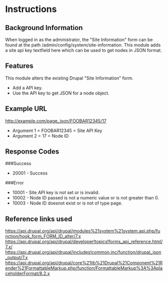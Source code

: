 # Instructions

## Background Information

When logged in as the administrator, the "Site Information" form can be found at the path /admin/config/system/site-information. This module adds a site api key textfield here which can be used to get nodes in JSON format.

## Features

This module alters the existing Drupal "Site Information" form.

* Add a API key.
* Use the API key to get JSON for a node object.

## Example URL

http://example.com/page_json/FOOBAR12345/17

* Argument 1 = FOOBAR12345 = Site API Key
* Argument 2 = 17          = Node ID

## Response Codes

###Success
* 20001 - Success

###Error
* 10001 - Site API key is not set or is invalid.
* 10002 - Node ID passed is not a numeric value or is not greater than 0.
* 10003 - Node ID doesnot exist or is not of type page.

## Reference links used

https://api.drupal.org/api/drupal/modules%21system%21system.api.php/function/hook_form_FORM_ID_alter/7.x
https://api.drupal.org/api/drupal/developer!topics!forms_api_reference.html/7.x/
https://api.drupal.org/api/drupal/includes!common.inc/function/drupal_json_output/7.x
https://api.drupal.org/api/drupal/core%21lib%21Drupal%21Component%21Render%21FormattableMarkup.php/function/FormattableMarkup%3A%3AplaceholderFormat/8.2.x
